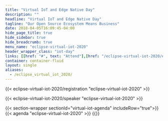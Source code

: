 ```yaml
---
title: "Virtual IoT and Edge Native Day"
description: ""
headline: "Virtual IoT and Edge Native Day"
tagline: "Our Open Source Ecosystem Means Business"
date: 2018-04-05T16:09:45-04:00
hide_page_title: true
hide_sidebar: true
hide_breadcrumb: true
menu_name: "eclipse-virtual-iot-2020"
header_wrapper_class: "iot-day"
links: [[href: "#", text: "Attend"],[href: "/eclipse-virtual-iot-2020/#speakers", text: "Speakers"],[href: "/eclipse-virtual-iot-2020/#virtual-iot-agenda", text: "Schedule"]]
container: container-fluid
layout: single
aliases:
  - /eclipse_virtual_iot_2020/
---
```

{{< eclipse-virtual-iot-2020/registration "eclipse-virtual-iot-2020" >}}

{{< eclipse-virtual-iot-2020/speaker "eclipse-virtual-iot-2020" >}}

{{< section-wrapper sectionId="virtual-iot-agenda" includeRow="true">}}
  {{< agenda "eclipse-virtual-iot-2020" >}}
{{</section-wrapper>}}